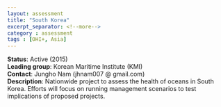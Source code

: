 ```yaml
---
layout: assessment
title: "South Korea"
excerpt_separator: <!--more-->
category : assessment
tags : [OHI+, Asia]
---
```


**Status**: Active (2015)  
**Leading group**: Korean Maritime Institute (KMI)  
**Contact**: Jungho Nam (jhnam007 @ gmail.com)  
**Description**: Nationwide project to assess the health of oceans in South Korea. Efforts will focus on running management scenarios to test implications of proposed projects.  

